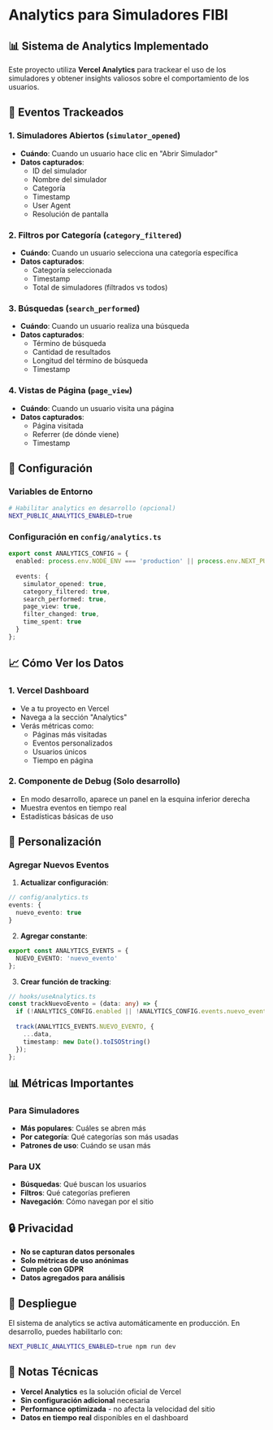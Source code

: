 # Analytics para Simuladores FIBI

## 📊 Sistema de Analytics Implementado

Este proyecto utiliza **Vercel Analytics** para trackear el uso de los simuladores y obtener insights valiosos sobre el comportamiento de los usuarios.

## 🎯 Eventos Trackeados

### 1. **Simuladores Abiertos** (`simulator_opened`)
- **Cuándo**: Cuando un usuario hace clic en "Abrir Simulador"
- **Datos capturados**:
  - ID del simulador
  - Nombre del simulador
  - Categoría
  - Timestamp
  - User Agent
  - Resolución de pantalla

### 2. **Filtros por Categoría** (`category_filtered`)
- **Cuándo**: Cuando un usuario selecciona una categoría específica
- **Datos capturados**:
  - Categoría seleccionada
  - Timestamp
  - Total de simuladores (filtrados vs todos)

### 3. **Búsquedas** (`search_performed`)
- **Cuándo**: Cuando un usuario realiza una búsqueda
- **Datos capturados**:
  - Término de búsqueda
  - Cantidad de resultados
  - Longitud del término de búsqueda
  - Timestamp

### 4. **Vistas de Página** (`page_view`)
- **Cuándo**: Cuando un usuario visita una página
- **Datos capturados**:
  - Página visitada
  - Referrer (de dónde viene)
  - Timestamp

## 🔧 Configuración

### Variables de Entorno

```bash
# Habilitar analytics en desarrollo (opcional)
NEXT_PUBLIC_ANALYTICS_ENABLED=true
```

### Configuración en `config/analytics.ts`

```typescript
export const ANALYTICS_CONFIG = {
  enabled: process.env.NODE_ENV === 'production' || process.env.NEXT_PUBLIC_ANALYTICS_ENABLED === 'true',
  
  events: {
    simulator_opened: true,
    category_filtered: true,
    search_performed: true,
    page_view: true,
    filter_changed: true,
    time_spent: true
  }
};
```

## 📈 Cómo Ver los Datos

### 1. **Vercel Dashboard**
- Ve a tu proyecto en Vercel
- Navega a la sección "Analytics"
- Verás métricas como:
  - Páginas más visitadas
  - Eventos personalizados
  - Usuarios únicos
  - Tiempo en página

### 2. **Componente de Debug** (Solo desarrollo)
- En modo desarrollo, aparece un panel en la esquina inferior derecha
- Muestra eventos en tiempo real
- Estadísticas básicas de uso

## 🎨 Personalización

### Agregar Nuevos Eventos

1. **Actualizar configuración**:
```typescript
// config/analytics.ts
events: {
  nuevo_evento: true
}
```

2. **Agregar constante**:
```typescript
export const ANALYTICS_EVENTS = {
  NUEVO_EVENTO: 'nuevo_evento'
};
```

3. **Crear función de tracking**:
```typescript
// hooks/useAnalytics.ts
const trackNuevoEvento = (data: any) => {
  if (!ANALYTICS_CONFIG.enabled || !ANALYTICS_CONFIG.events.nuevo_evento) return;
  
  track(ANALYTICS_EVENTS.NUEVO_EVENTO, {
    ...data,
    timestamp: new Date().toISOString()
  });
};
```

## 📊 Métricas Importantes

### Para Simuladores
- **Más populares**: Cuáles se abren más
- **Por categoría**: Qué categorías son más usadas
- **Patrones de uso**: Cuándo se usan más

### Para UX
- **Búsquedas**: Qué buscan los usuarios
- **Filtros**: Qué categorías prefieren
- **Navegación**: Cómo navegan por el sitio

## 🔒 Privacidad

- **No se capturan datos personales**
- **Solo métricas de uso anónimas**
- **Cumple con GDPR**
- **Datos agregados para análisis**

## 🚀 Despliegue

El sistema de analytics se activa automáticamente en producción. En desarrollo, puedes habilitarlo con:

```bash
NEXT_PUBLIC_ANALYTICS_ENABLED=true npm run dev
```

## 📝 Notas Técnicas

- **Vercel Analytics** es la solución oficial de Vercel
- **Sin configuración adicional** necesaria
- **Performance optimizada** - no afecta la velocidad del sitio
- **Datos en tiempo real** disponibles en el dashboard
